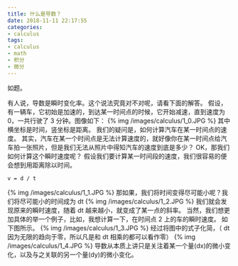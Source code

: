 ```yaml
---
title: 什么是导数？
date: 2018-11-11 22:17:55
categories:
- calculus
tags:
- calculus
- math
- 积分
- 微分
---
```

如题。
 <!-- more -->
有人说，导数是瞬时变化率。这个说法究竟对不对呢，请看下面的解答。
假设，有一辆车，它初始是加速的，到达某一时间点的时候，它开始减速，直到速度为 0，一共行驶了 3 分钟。图像如下：
{% img /images/calculus/1_0.JPG %}
其中横坐标是时间，竖坐标是距离。
我们的疑问是，如何计算汽车在某一时间点的速度。
其实，汽车在某一个时间点是无法计算速度的，就好像你在某一时间点给汽车拍一张照片，但是我们无法从照片中得知汽车的速度到底是多少？
OK，那我们如何计算这个瞬时速度呢？
假设我们要计算某一时间段的速度，我们很容易的便会想到用距离除以时间。

	v = d / t
	
{% img /images/calculus/1_1.JPG %}
那如果，我们将时间变得尽可能小呢？我们将尽可能小的时间成为 dt
{% img /images/calculus/1_2.JPG %}
我们就会发现原来的瞬时速度，随着 dt 越来越小，就变成了某一点的斜率。
当然，我们想更加具体的举一个例子，比如，我想计算一下，在时间点 2 上的车的瞬时速度。
如下图所示。
{% img /images/calculus/1_3.JPG %}
经过将图中的式子化简，（ dt 因为无限的趋向于零，所以凡是和 dt 相乘的都可以看作零）
{% img /images/calculus/1_4.JPG %}
导数从本质上讲只是关注着某一个量(dx)的微小变化，以及与之关联的另一个量(dy)的微小变化。






